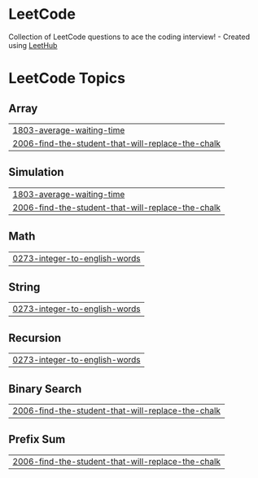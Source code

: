 # LeetCode
Collection of LeetCode questions to ace the coding interview! - Created using [LeetHub](https://github.com/QasimWani/LeetHub)

<!---LeetCode Topics Start-->
# LeetCode Topics
## Array
|  |
| ------- |
| [1803-average-waiting-time](https://github.com/gyanranjan17/LeetCode/tree/master/1803-average-waiting-time) |
| [2006-find-the-student-that-will-replace-the-chalk](https://github.com/gyanranjan17/LeetCode/tree/master/2006-find-the-student-that-will-replace-the-chalk) |
## Simulation
|  |
| ------- |
| [1803-average-waiting-time](https://github.com/gyanranjan17/LeetCode/tree/master/1803-average-waiting-time) |
| [2006-find-the-student-that-will-replace-the-chalk](https://github.com/gyanranjan17/LeetCode/tree/master/2006-find-the-student-that-will-replace-the-chalk) |
## Math
|  |
| ------- |
| [0273-integer-to-english-words](https://github.com/gyanranjan17/LeetCode/tree/master/0273-integer-to-english-words) |
## String
|  |
| ------- |
| [0273-integer-to-english-words](https://github.com/gyanranjan17/LeetCode/tree/master/0273-integer-to-english-words) |
## Recursion
|  |
| ------- |
| [0273-integer-to-english-words](https://github.com/gyanranjan17/LeetCode/tree/master/0273-integer-to-english-words) |
## Binary Search
|  |
| ------- |
| [2006-find-the-student-that-will-replace-the-chalk](https://github.com/gyanranjan17/LeetCode/tree/master/2006-find-the-student-that-will-replace-the-chalk) |
## Prefix Sum
|  |
| ------- |
| [2006-find-the-student-that-will-replace-the-chalk](https://github.com/gyanranjan17/LeetCode/tree/master/2006-find-the-student-that-will-replace-the-chalk) |
<!---LeetCode Topics End-->